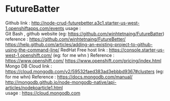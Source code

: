 # FutureBatter

Github
link :
	http://node-crud-futurebetter.a3c1.starter-us-west-1.openshiftapps.com/events
usage : 	
	Git Bash , github website  (eg: https://github.com/winhtetnaing/FutureBatter)	
reference :
	https://github.com/winhtetnaing/FutureBetter/
https://help.github.com/articles/adding-an-existing-project-to-github-using-the-command-line/
RedHat Free host
link : 
	 https://console.starter-us-west-1.openshift.com/   (eg: for me whn )
Reference :
	https://www.openshift.com/
	https://www.openshift.com/pricing/index.html
Mongo DB Cloud 
link : 
	https://cloud.mongodb.com/v2/59532faed383ad3ebbbd9367#clusters (eg: for me whn)
Reference :
	https://docs.mongodb.com/manual/
	http://mongodb.github.io/node-mongodb-native/api-articles/nodekoarticle1.html	
usage :	
	https://cloud.mongodb.com
